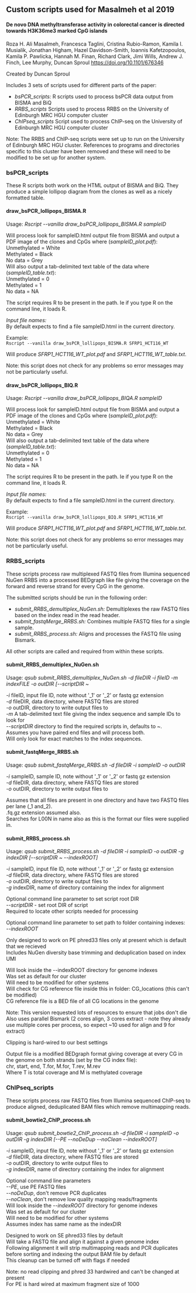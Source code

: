 ## Custom scripts used for Masalmeh et al 2019
#### De novo DNA methyltransferase activity in colorectal cancer is directed towards H3K36me3 marked CpG islands
Roza H. Ali Masalmeh, Francesca Taglini, Cristina Rubio-Ramon, Kamila I. Musialik, Jonathan Higham, Hazel Davidson-Smith, Ioannis Kafetzopoulos, Kamila P. Pawlicka, Hannah M. Finan, Richard Clark, Jimi Wills, Andrew J. Finch, Lee Murphy, Duncan Sproul
https://doi.org/10.1101/676346

Created by Duncan Sproul

Includes 3 sets of scripts used for different parts of the paper:
- *bsPCR_scripts:* R scripts used to process bsPCR data output from BISMA and BiQ <br />
- *RRBS_scripts* Scripts used to process RRBS on the University of Edinburgh MRC HGU computer cluster <br />
- *ChIPseq_scripts* Script used to process ChIP-seq on the University of Edinburgh MRC HGU computer cluster <br />

Note: The RRBS and ChIP-seq scripts were set up to run on the University of Edinburgh MRC HGU cluster. References to programs and directories specific to this cluster have been removed and these will need to be modified to be set up for another system.

### bsPCR_scripts
These R scripts both work on the HTML output of BISMA and BiQ. They produce a simple lollipop diagram from the clones as well as a nicely formatted table.

#### draw_bsPCR_lollipops_BISMA.R <br />
Usage: *Rscript --vanilla draw_bsPCR_lollipops_BISMA.R sampleID* <br />

Will process look for sampleID.html output file from BISMA and output a PDF image of the clones and CpGs where (*sampleID_plot.pdf*): <br />
Unmethylated = White <br />
Methylated = Black <br />
No data = Grey <br />
Will also output a tab-delimited text table of the data where (*sampleID_table.txt*): <br />
Unmethylated = 0 <br />
Methylated = 1 <br />
No data = NA <br />

The script requires R to be present in the path. Ie if you type R on the command line, it loads R. <br />

*Input file names:* <br />
By default expects to find a file sampleID.html in the current directory. <br />

Example: <br />
`Rscript --vanilla draw_bsPCR_lollipops_BISMA.R SFRP1_HCT116_WT` <br />

Will produce *SFRP1_HCT116_WT_plot.pdf* and *SFRP1_HCT116_WT_table.txt*. <br />

Note: this script does not check for any problems so error messages may not be particularly useful. <br />

#### draw_bsPCR_lollipops_BIQ.R <br />
Usage: *Rscript --vanilla draw_bsPCR_lollipops_BIQA.R sampleID* <br />

Will process look for sampleID.html output file from BISMA and output a PDF image of the clones and CpGs where (*sampleID_plot.pdf*): <br />
Unmethylated = White <br />
Methylated = Black <br />
No data = Grey <br />
Will also output a tab-delimited text table of the data where (*sampleID_table.txt*): <br />
Unmethylated = 0 <br />
Methylated = 1 <br />
No data = NA <br />

The script requires R to be present in the path. Ie if you type R on the command line, it loads R. <br />

*Input file names:* <br />
By default expects to find a file sampleID.html in the current directory. <br />

Example: <br />
`Rscript --vanilla draw_bsPCR_lollipops_BIQ.R SFRP1_HCT116_WT` <br />

Will produce *SFRP1_HCT116_WT_plot.pdf* and *SFRP1_HCT116_WT_table.txt*. <br />

Note: this script does not check for any problems so error messages may not be particularly useful. <br />

### RRBS_scripts
These scripts process raw multiplexed FASTQ files from Illumina sequenced NuGen RRBS into a processed BEDgraph like file giving the coverage on the forward and reverse strand for every CpG in the genome. <br />

The submitted scripts should be run in the following order: <br />
- *submit_RRBS_demultiplex_NuGen.sh:* Demultiplexes the raw FASTQ files based on the index read in the read header. <br />
- *submit_fastqMerge_RRBS.sh:* Combines multiple FASTQ files for a single sample. <br />
- *submit_RRBS_process.sh:* Aligns and processes the FASTQ file using Bismark. <br />

All other scripts are called and required from within these scripts. <br />

#### submit_RRBS_demultiplex_NuGen.sh <br />
Usage: *qsub submit_RRBS_demultiplex_NuGen.sh -d fileDIR -i fileID -m indexFILE -o outDIR [--scriptDIR ~* <br />

*-i* fileID, input file ID, note without '_1' or '_2' or fastq gz extension <br />
*-d* fileDIR, data directory, where FASTQ files are stored <br />
*-o* outDIR, directory to write output files to <br />
*-m* A tab-delimited text file giving the index sequence and sample IDs to look for <br />
*--scriptDIR* directory to find the required scripts in, defaults to ~.<br />
Assumes you have paired end files and will process both. <br />
Will only look for exact matches to the index sequences. <br />

#### submit_fastqMerge_RRBS.sh <br />
Usage: *qsub submit_fastqMerge_RRBS.sh -d fileDIR -i sampleID -o outDIR* <br />

*-i* sampleID, sample ID, note without '_1' or '_2' or fastq gz extension <br />
*-d* fileDIR, data directory, where FASTQ files are stored <br />
*-o* outDIR, directory to write output files to <br />

Assumes that all files are present in one directory and have two FASTQ files per lane (_1 and_2). <br />
.fq.gz extension assumed also. <br />
Searches for L00N in name also as this is the format our files were supplied in. <br />

#### submit_RRBS_process.sh <br />
Usage: *qsub submit_RRBS_process.sh -d fileDIR -i sampleID -o outDIR -g indexDIR [--scriptDIR ~ --indexROOT]* <br />

*-i* sampleID, input file ID, note without '_1' or '_2' or fastq gz extension  <br />
*-d* fileDIR, data directory, where FASTQ files are stored  <br />
*-o* outDIR, directory to write output files to  <br />
*-g* indexDIR, name of directory containing the index for alignment  <br />

Optional command line parameter to set script root DIR <br />
*--scriptDIR* - set root DIR of script <br />
Required to locate other scripts needed for processing <br />

Optional command line parameter to set path to folder containing indexes: <br />
*--indexROOT*

Only designed to work on PE phred33 files only at present which is default that we recieved <br />
Includes NuGen diversity base trimming and deduplication based on index UMI <br />

Will look inside the --indexROOT directory for genome indexes <br />
Was set as default for our cluster <br />
Will need to be modified for other systems <br />
Will check for CG reference file inside this in folder: CG_locations (this can't be modified) <br />
CG reference file is a BED file of all CG locations in the genome <br />

Note: This version requested lots of resources to ensure that jobs don't die <br />
Also uses parallel Bismark (2 cores align, 3 cores extract - note they already use multiple cores per process, so expect ~10 used for align and 9 for extract) <br />

Clipping is hard-wired to our best settings <br />

Output file is a modified BEDgraph format giving coverage at every CG in the genome on both strands (set by the CG index file): <br />
chr, start, end, T.for, M.for, T.rev, M.rev <br />
Where T is total coverage and M is methylated coverage <br />

### ChIPseq_scripts
These scripts process raw FASTQ files from Illumina sequenced ChIP-seq to produce aligned, deduplicated BAM files which remove multimapping reads. <br />

#### submit_bowtie2_ChIP_process.sh <br />
Usage: *qsub submit_bowtie2_ChIP_process.sh -d fileDIR -i sampleID -o outDIR -g indexDIR [--PE --noDeDup --noClean --indexROOT]* <br />

*-i* sampleID, input file ID, note without '_1' or '_2' or fastq gz extension <br />
*-d* fileDIR, data directory, where FASTQ files are stored <br />
*-o* outDIR, directory to write output files to <br />
*-g* indexDIR, name of directory containing the index for alignment <br />

Optional command line parameters <br />
*--PE*, use PE FASTQ files <br />
*--noDeDup*, don't remove PCR duplicates <br />
*--noClean*, don't remove low quality mapping reads/fragments  <br />
Will look inside the *--indexROOT* directory for genome indexes  <br />
Was set as default for our cluster  <br />
Will need to be modified for other systems  <br />
Assumes index has same name as the indexDIR  <br />

Designed to work on SE phred33 files by default  <br />
Will take a FASTQ file and align it against a given genome index  <br />
Following alignment it will strip multimapping reads and PCR duplicates before sorting and indexing the output BAM file by default  <br />
This cleanup can be turned off with flags if needed  <br />

Note: no read clipping and phred 33 hardwired and can't be changed at present  <br />
For PE is hard wired at maximum fragment size of 1000  <br />
